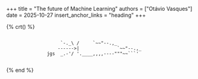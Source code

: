 +++
title = "The future of Machine Learning"
authors = ["Otávio Vasques"]
date = 2025-10-27
insert_anchor_links = "heading"
+++


{% crt() %}
```
        
                    `-._\ /     `~~"--.,_
                   ------>|              `~~"--.,_
               jgs  _.-'/ '.____,,,,----"""~~```'
        
```
{% end %}
